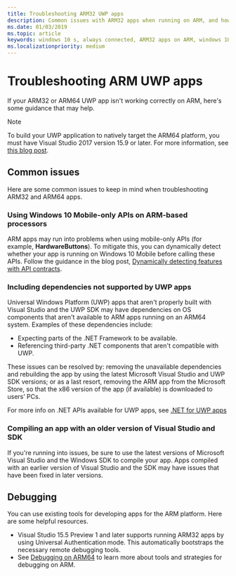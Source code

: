 ```yaml
---
title: Troubleshooting ARM32 UWP apps
description: Common issues with ARM32 apps when running on ARM, and how to fix them.
ms.date: 01/03/2019
ms.topic: article
keywords: windows 10 s, always connected, ARM32 apps on ARM, windows 10 on ARM, troubleshooting
ms.localizationpriority: medium
---
```


# Troubleshooting ARM UWP apps

If your ARM32 or ARM64 UWP app isn't working correctly on ARM, here's some guidance that may help.

>[!NOTE]
> To build your UWP application to natively target the ARM64 platform, you must have Visual Studio 2017 version 15.9 or later. For more information, see [this blog post](https://blogs.windows.com/buildingapps/2018/11/15/official-support-for-windows-10-on-arm-development/).

## Common issues
Here are some common issues to keep in mind when troubleshooting ARM32 and ARM64 apps.

### Using Windows 10 Mobile-only APIs on ARM-based processors
ARM apps may run into problems when using mobile-only APIs (for example, **HardwareButtons**). To mitigate this, you can dynamically detect whether your app is running on Windows 10 Mobile before calling these APIs. Follow the guidance in the blog post, [Dynamically detecting features with API contracts](https://blogs.windows.com/buildingapps/2015/09/15/dynamically-detecting-features-with-api-contracts-10-by-10/).

### Including dependencies not supported by UWP apps
Universal Windows Platform (UWP) apps that aren't properly built with Visual Studio and the UWP SDK may have dependencies on OS components that aren't available to ARM apps running on an ARM64 system. Examples of these dependencies include:

- Expecting parts of the .NET Framework to be available.
- Referencing third-party .NET components that aren't compatible with UWP.

These issues can be resolved by: removing the unavailable dependencies and rebuilding the app by using the latest Microsoft Visual Studio and UWP SDK versions; or as a last resort, removing the ARM app from the Microsoft Store, so that the x86 version of the app (if available) is downloaded to users’ PCs.

For more info on .NET APIs available for UWP apps, see [.NET for UWP apps](https://docs.microsoft.com/dotnet/api/index?view=dotnet-uwp-10.0)

### Compiling an app with an older version of Visual Studio and SDK
If you're running into issues, be sure to use the latest versions of Microsoft Visual Studio and the Windows SDK to compile your app. Apps compiled with an earlier version of Visual Studio and the SDK may have issues that have been fixed in later versions.

## Debugging
You can use existing tools for developing apps for the ARM platform. Here are some helpful resources.

- Visual Studio 15.5 Preview 1 and later supports running ARM32 apps by using Universal Authentication mode. This automatically bootstraps the necessary remote debugging tools.
- See [Debugging on ARM64](https://docs.microsoft.com/en-us/windows-hardware/drivers/debugger/debugging-arm64) to learn more about tools and strategies for debugging on ARM.
